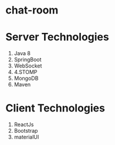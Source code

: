 # chat-room




#	Server Technologies
1. Java 8
2. SpringBoot
3. WebSocket
4. 4.STOMP
5. MongoDB
6. Maven


#	Client Technologies
1. ReactJs
2. Bootstrap
3. materialUI




